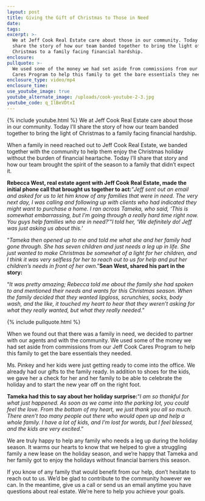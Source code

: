 ```yaml
---
layout: post
title: Giving the Gift of Christmas to Those in Need
date:
tags:
excerpt: >-
  We at Jeff Cook Real Estate care about those in our community. Today I’ll
  share the story of how our team banded together to bring the light of
  Christmas to a family facing financial hardship.
enclosure:
pullquote: >-
  We used some of the money we had set aside from commissions from our Jeff Cook
  Cares Program to help this family to get the bare essentials they needed.
enclosure_type: video/mp4
enclosure_time:
use_youtube_image: true
youtube_alternate_image: /uploads/cook-youtube-2-3.jpg
youtube_code: q_IlBeVDtxI
---
```


{% include youtube.html %} We at Jeff Cook Real Estate care about those in our community. Today I’ll share the story of how our team banded together to bring the light of Christmas to a family facing financial hardship.

When a family in need reached out to Jeff Cook Real Estate, we banded together with the community to help them enjoy the Christmas holiday without the burden of financial heartache. Today I’ll share that story and how our team brought the spirit of the season to a family that didn’t expect it.

**Rebecca West, real estate agent with Jeff Cook Real Estate, made the initial phone call that brought us together to act:**“*Jeff sent out an email and asked for us to let him know of any families that were in need. The very next day, I was calling and following up with clients who had indicated they might want to purchase a home. I ran across Tameka, who said, ‘This is somewhat embarrassing, but I’m going through a really hard time right now. You guys help families who are in need?*’“*I told her, ‘We definitely do\! Jeff was just asking us about this.*’

“*Tameka then opened up to me and told me what she and her family had gone through. She has seven children and just needs a leg up in life. She just wanted to make Christmas be somewhat of a light for her children, and I think it was very selfless for her to reach out to us for help and put her children’s needs in front of her own*.”**Sean West, shared his part in the story:**

“*It was pretty amazing; Rebecca told me about the family she had spoken to and mentioned their needs and wants for this Christmas season. When the family decided that they wanted lipgloss, scrunchies, socks, body wash, and the like, it touched my heart to hear that they weren’t asking for what they really wanted, but what they really needed.*”

{% include pullquote.html %}

When we found out that there was a family in need, we decided to partner with our agents and with the community. We used some of the money we had set aside from commissions from our Jeff Cook Cares Program to help this family to get the bare essentials they needed.

Ms. Pinkey and her kids were just getting ready to come into the office. We already had our gifts to the family ready. In addition to shoes for the kids, we gave her a check for her and her family to be able to celebrate the holiday and to start the new year off on the right foot.

**Tameka had this to say about her holiday surprise:**“*I am so thankful for what just happened. As soon as we came into the parking lot, you could feel the love. From the bottom of my heart, we just thank you all so much. There aren’t too many people out there who would open up and help a whole family. I have a lot of kids, and I’m lost for words, but I feel blessed, and the kids are very excited*.”

We are truly happy to help any family who needs a leg up during the holiday season. It warms our hearts to know that we helped to give a struggling family a new lease on the holiday season, and we’re happy that Tameka and her family got to enjoy the holidays without financial barriers this season.

If you know of any family that would benefit from our help, don’t hesitate to reach out to us. We’d be glad to contribute to the community however we can. In the meantime, give us a call or send us an email anytime you have questions about real estate. We’re here to help you achieve your goals.